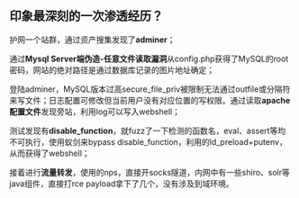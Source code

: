## 印象最深刻的一次渗透经历？

护网一个站群，通过资产搜集发现了**adminer**；

通过**Mysql Server端伪造-任意文件读取漏洞**从config.php获得了MySQL的root密码，网站的绝对路径是通过数据库记录的图片地址确定；

登陆adminer，MySQL版本过高secure_file_priv被限制无法通过outfile或分隔符来写文件；日志配置可修改但当前用户没有对应位置的写权限。通过读取**apache配置文件**发现旁站，利用log可以写入webshell；

测试发现有**disable_function**，就fuzz了一下检测的函数名，eval、assert等均不可执行，使用蚁剑来bypass disable_function，利用的ld_preload+putenv，从而获得了webshell；

接着进行**流量转发**，使用的nps，直接开socks隧道，内网中有一些shiro、solr等java组件，直接打rce payload拿下了几个，没有涉及到域环境。


